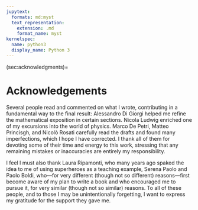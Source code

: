 ```yaml
---
jupytext:
  formats: md:myst
  text_representation:
    extension: .md
    format_name: myst
kernelspec:
  name: python3
  display_name: Python 3
---
```


(sec:acknowledgments)=
# Acknowledgements

Several people read and commented on what I wrote, contributing in a
fundamental way to the final result: Alessandro Di Giorgi helped me refine the
mathematical exposition in certain sections. Nicola Ludwig enriched one of my
excursions into the world of physics. Marco De Petri, Matteo Princisgh, and
Nicolò Rosati carefully read the drafts and found many imperfections, which I
hope I have corrected. I thank all of them for devoting some of their time and
energy to this work, stressing that any remaining mistakes or inaccuracies are
entirely my responsibility.

I feel I must also thank Laura Ripamonti, who many years ago spaked the idea to
me of using superheroes as a teaching example, Serena Paolo and Paolo Boldi,
who—for very different (though not so different) reasons—first become aware of
my plan to write a book and who encouraged me to pursue it, for very similar
(though not so similar) reasons. To all of these people, and to those I may be
unintentionally forgetting, I want to express my gratitude for the support they
gave me.


